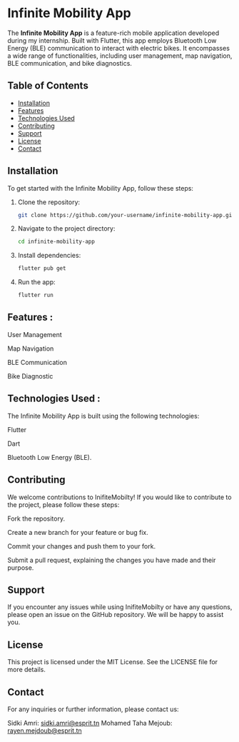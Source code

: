 # Infinite Mobility App

The **Infinite Mobility App** is a feature-rich mobile application developed during my internship. Built with Flutter, this app employs Bluetooth Low Energy (BLE) communication to interact with electric bikes. It encompasses a wide range of functionalities, including user management, map navigation, BLE communication, and bike diagnostics.

## Table of Contents

- [Installation](#installation)
- [Features](#features)
- [Technologies Used](#technologies-used)
- [Contributing](#contributing)
- [Support](#support)
- [License](#license)
- [Contact](#contact)

## Installation

To get started with the Infinite Mobility App, follow these steps:

1. Clone the repository:

   ```bash
   git clone https://github.com/your-username/infinite-mobility-app.git
2. Navigate to the project directory:
   ```bash
   cd infinite-mobility-app

3. Install dependencies:
   ```bash
   flutter pub get

4. Run the app:
   ```bash
   flutter run

## Features : 

User Management 

Map Navigation 

BLE Communication 

Bike Diagnostic

## Technologies Used :
The Infinite Mobility App is built using the following technologies:

Flutter

Dart

Bluetooth Low Energy (BLE).



## Contributing
We welcome contributions to InifiteMobilty! If you would like to contribute to the project, please follow these steps:

Fork the repository.

Create a new branch for your feature or bug fix.

Commit your changes and push them to your fork.

Submit a pull request, explaining the changes you have made and their purpose.

## Support
If you encounter any issues while using InifiteMobilty or have any questions, please open an issue on the GitHub repository. We will be happy to assist you.

## License
This project is licensed under the MIT License. See the LICENSE file for more details.


## Contact
For any inquiries or further information, please contact us:

Sidki Amri: sidki.amri@esprit.tn
Mohamed Taha Mejoub: rayen.mejdoub@esprit.tn





